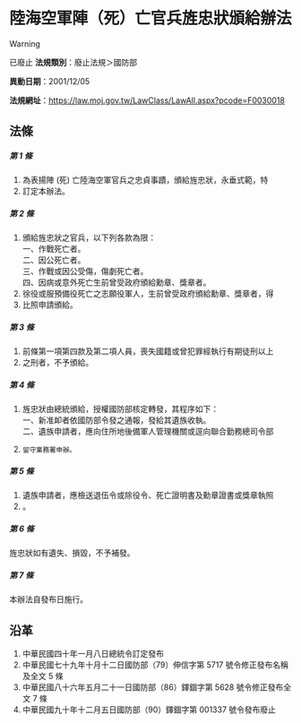 # 陸海空軍陣（死）亡官兵旌忠狀頒給辦法


> [!WARNING]
> 已廢止
**法規類別**：廢止法規＞國防部

**異動日期**：2001/12/05  

**法規網址**：https://law.moj.gov.tw/LawClass/LawAll.aspx?pcode=F0030018



## 法條
##### 第 1 條
1. 為表揚陣 (死) 亡陸海空軍官兵之忠貞事蹟，頒給旌忠狀，永垂式範，特
1. 訂定本辦法。

##### 第 2 條
1. 頒給旌忠狀之官兵，以下列各款為限：  
一、作戰死亡者。  
二、因公死亡者。  
三、作戰或因公受傷，傷劇死亡者。  
四、因病或意外死亡生前曾受政府頒給勳章、獎章者。
1. 徐役或服預備役死亡之志願役軍人，生前曾受政府頒給勳章、獎章者，得
1. 比照申請頒給。

##### 第 3 條
1. 前條第一項第四款及第二項人員，喪失國籍或曾犯罪經執行有期徒刑以上
1. 之刑者，不予頒給。

##### 第 4 條
1. 旌忠狀由總統頒給，授權國防部核定轉發，其程序如下：  
一、新准卹者依國防部令發之通報，發給其遺族收執。  
二、遺族申請者，應向住所地後備軍人管理機關或逕向聯合勤務總司令部
1.     留守業務署申辦。

##### 第 5 條
1. 遺族申請者，應檢送退伍令或除役令、死亡證明書及勳章證書或獎章執照
1. 。

##### 第 6 條
旌忠狀如有遺失、損毀，不予補發。

##### 第 7 條
本辦法自發布日施行。

## 沿革
1. 中華民國四十年一月八日總統令訂定發布
1. 中華民國七十九年十月十二日國防部（79）伸信字第 5717 號令修正發布名稱及全文 5  條
1. 中華民國八十六年五月二十一日國防部（86）鐸錮字第 5628 號令修正發布全文 7  條
1. 中華民國九十年十二月五日國防部（90）鐸錮字第 001337 號令發布廢止
